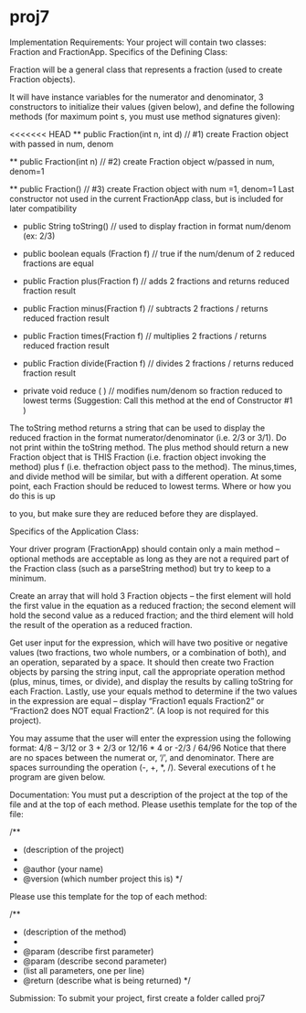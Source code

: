 proj7
=====
Implementation Requirements:
Your project will contain two classes: Fraction and FractionApp. Specifics of the Defining Class:

Fraction will be a general class that represents a fraction
(used to create Fraction objects). 

It will have instance variables for the numerator and denominator, 
3 constructors to initialize their values (given below),
and define the following methods (for maximum point
s, you must use method signatures given):

<<<<<<< HEAD
** public Fraction(int n, int d) // #1) create Fraction object with passed in num, denom

** public Fraction(int n) // #2) create Fraction object w/passed in num, denom=1

** public Fraction() // #3) create Fraction object with num =1, denom=1
Last constructor not used in the current FractionApp class, but is included for later compatibility

* public String toString() // used to display fraction in format num/denom (ex: 2/3)

* public boolean equals (Fraction f) // true if the num/denum of 2 reduced fractions are equal

* public Fraction plus(Fraction f) // adds 2 fractions and returns reduced fraction result

* public Fraction minus(Fraction f) // subtracts 2 fractions / returns reduced fraction result

* public Fraction times(Fraction f) // multiplies 2 fractions / returns reduced fraction result

* public Fraction divide(Fraction f) // divides 2 fractions / returns reduced fraction result

* private void reduce ( ) // modifies num/denom so fraction reduced to lowest terms
(Suggestion: Call this method at the end of Constructor #1 )

The toString method returns a string that can be used to display the reduced fraction in the format
numerator/denominator (i.e. 2/3 or 3/1). Do not print within the toString method. The plus method should
return a new Fraction object that is THIS Fraction (i.e. fraction object invoking the method) plus f
(i.e. thefraction object pass to the method). The minus,times, and divide method will be similar, but with a different 
operation. At some point, each Fraction should be reduced to lowest terms. Where or how you do this is up

to you, but make sure they are reduced before they are displayed.

Specifics of the Application Class: 

Your driver program (FractionApp) should contain only a main method – optional methods are acceptable
as long as they are not a required part of the Fraction class (such as a parseString method)
but try to keep to a minimum.  

Create an array that will hold 3 Fraction objects – the first element will 
hold the first value in the equation as a reduced fraction; the second element will hold the second value as a 
reduced fraction; and the third element will hold the result of the operation as a reduced fraction.

Get user input for the expression, which will have two positive or negative values (two fractions, two
whole numbers, or a combination of both), and an operation, separated by a space. It should then create two
Fraction objects by parsing the string input, call the appropriate operation method (plus, minus, times,
or divide), and display the results by calling toString for each Fraction. Lastly, use your equals
method to determine if the two values in the expression are equal – display “Fraction1 equals Fraction2”
or “Fraction2 does NOT equal Fraction2”. (A loop is not required for this project).

You may assume that the user will enter the expression using the following format:
4/8 – 3/12 or 3 + 2/3 or 12/16 * 4 or -2/3 / 64/96 Notice that there are no spaces between the numerat
or, ‘/’, and denominator. There are spaces surrounding the operation (-, +, *, /). Several executions of t
he program are given below. 

Documentation: You must put a description of the project at the top of the file and at the top of each method. 
Please usethis template for the top of the file:

/**
* (description of the project)
*
* @author (your name)
* @version (which number project this is)
*/

Please use this template for the top of each method:

/**
* (description of the method)
*
* @param (describe first parameter)
* @param (describe second parameter)
* (list all parameters, one per line)
* @return (describe what is being returned)
*/

Submission: To submit your project, first create a folder called proj7
